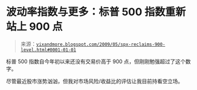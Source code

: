 <!--yml

分类：未分类

日期：2024-05-18 17:48:53

-->

# 波动率指数与更多：标普 500 指数重新站上 900 点

> 来源：[`vixandmore.blogspot.com/2009/05/spx-reclaims-900-level.html#0001-01-01`](http://vixandmore.blogspot.com/2009/05/spx-reclaims-900-level.html#0001-01-01)

标普 500 指数自今年初以来还没有交易价高于 900 点，但刚刚勉强超过了这个数字。

尽管最近股市涨势汹汹，但我对市场风险/收益比的评估让我目前持看空立场。
